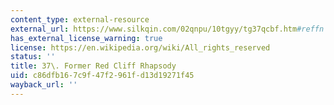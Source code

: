 ```yaml
---
content_type: external-resource
external_url: https://www.silkqin.com/02qnpu/10tgyy/tg37qcbf.htm#reffn
has_external_license_warning: true
license: https://en.wikipedia.org/wiki/All_rights_reserved
status: ''
title: 37\. Former Red Cliff Rhapsody
uid: c86dfb16-7c9f-47f2-961f-d13d19271f45
wayback_url: ''
---
```

